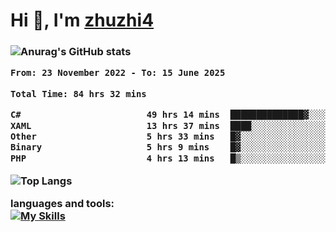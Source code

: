  
<h1 align="left">Hi 👋, I'm <a href="https://github.com/zhuzhi14/">zhuzhi4</a></h1>
<h3 align="left"🎉🎉🎇🎇😀😀A passionate frontend developer 🎉🎉🎇🎇😀😀</h3>


![Anurag's GitHub stats](https://github-readme-stats.vercel.app/api?username=zhuzhi14&show_icons=true&theme=radical)


<!--START_SECTION:waka-->

```txt
From: 23 November 2022 - To: 15 June 2025

Total Time: 84 hrs 32 mins

C#                        49 hrs 14 mins  ██████████████▓░░░░░░░░░░   58.24 %
XAML                      13 hrs 37 mins  ████░░░░░░░░░░░░░░░░░░░░░   16.11 %
Other                     5 hrs 33 mins   █▓░░░░░░░░░░░░░░░░░░░░░░░   06.57 %
Binary                    5 hrs 9 mins    █▓░░░░░░░░░░░░░░░░░░░░░░░   06.11 %
PHP                       4 hrs 13 mins   █▒░░░░░░░░░░░░░░░░░░░░░░░   04.99 %
```

<!--END_SECTION:waka-->
<!---
zhuzhi14/zhuzhi14 is a ✨ special ✨ repository because its `README.md` (this file) appears on your GitHub profile.
You can click the Preview link to take a look at your changes.
--->
![Top Langs](https://github-readme-stats.vercel.app/api/top-langs/?username=zhuzhi14&show_icons=true&theme=tokyonight&hide=css,html,php,javascript)


**languages and tools:**  
[![My Skills](https://skillicons.dev/icons?i=cs,dotnet,php,github,visualstudio,vscode,js,ts,go,mysql,react,vue,html,css,dart,wasm)](https://skillicons.dev)





